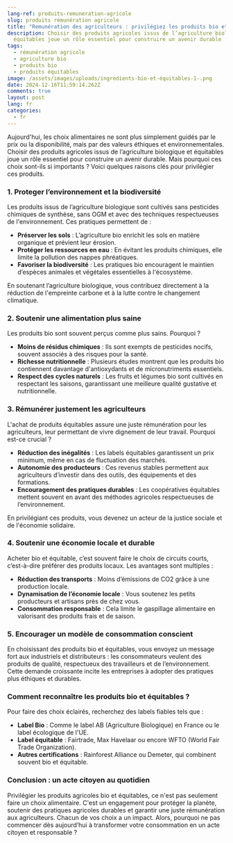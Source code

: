 ```yaml
---
lang-ref: produits-remuneration-agricole
slug: produits rémunération agricole
title: "Remunération des agriculteurs : privilégiez les produits bio et équitables. "
description: Choisir des produits agricoles issus de l’agriculture biologique et
  équitables joue un rôle essentiel pour construire un avenir durable
tags:
  - rémunération agricole
  - agriculture bio
  - produits bio
  - produits équitables
image: /assets/images/uploads/ingredients-bio-et-équitables-1-.png
date: 2024-12-16T11:59:14.262Z
comments: true
layout: post
lang: fr
categories:
  - fr
---
```



Aujourd'hui, les choix alimentaires ne sont plus simplement guidés par le prix ou la disponibilité, mais par des valeurs éthiques et environnementales. Choisir des produits agricoles issus de l’agriculture biologique et équitables joue un rôle essentiel pour construire un avenir durable. Mais pourquoi ces choix sont-ils si importants ? Voici quelques raisons clés pour privilégier ces produits.

### **1. Proteger l’environnement et la biodiversité**

Les produits issus de l’agriculture biologique sont cultivés sans pesticides chimiques de synthèse, sans OGM et avec des techniques respectueuses de l'environnement. Ces pratiques permettent de :

* **Préserver les sols** : L’agriculture bio enrichit les sols en matière organique et prévient leur érosion.
* **Protéger les ressources en eau** : En évitant les produits chimiques, elle limite la pollution des nappes phréatiques.
* **Favoriser la biodiversité** : Les pratiques bio encouragent le maintien d’espèces animales et végétales essentielles à l'écosystème.

En soutenant l’agriculture biologique, vous contribuez directement à la réduction de l'empreinte carbone et à la lutte contre le changement climatique.

### **2. Soutenir une alimentation plus saine**

Les produits bio sont souvent perçus comme plus sains. Pourquoi ?

* **Moins de résidus chimiques** : Ils sont exempts de pesticides nocifs, souvent associés à des risques pour la santé.
* **Richesse nutritionnelle** : Plusieurs études montrent que les produits bio contiennent davantage d'antioxydants et de micronutriments essentiels.
* **Respect des cycles naturels** : Les fruits et légumes bio sont cultivés en respectant les saisons, garantissant une meilleure qualité gustative et nutritionnelle.

### **3. Rémunérer justement les agriculteurs**

L'achat de produits équitables assure une juste rémunération pour les agriculteurs, leur permettant de vivre dignement de leur travail. Pourquoi est-ce crucial ?

* **Réduction des inégalités** : Les labels équitables garantissent un prix minimum, même en cas de fluctuation des marchés.
* **Autonomie des producteurs** : Ces revenus stables permettent aux agriculteurs d’investir dans des outils, des équipements et des formations.
* **Encouragement des pratiques durables** : Les coopératives équitables mettent souvent en avant des méthodes agricoles respectueuses de l’environnement.

En privilégiant ces produits, vous devenez un acteur de la justice sociale et de l'économie solidaire.

### **4. Soutenir une économie locale et durable**

Acheter bio et équitable, c’est souvent faire le choix de circuits courts, c’est-à-dire préférer des produits locaux. Les avantages sont multiples :

* **Réduction des transports** : Moins d’émissions de CO2 grâce à une production locale.
* **Dynamisation de l’économie locale** : Vous soutenez les petits producteurs et artisans près de chez vous.
* **Consommation responsable** : Cela limite le gaspillage alimentaire en valorisant des produits frais et de saison.

### **5. Encourager un modèle de consommation conscient**

En choisissant des produits bio et équitables, vous envoyez un message fort aux industriels et distributeurs : les consommateurs veulent des produits de qualité, respectueux des travailleurs et de l’environnement. Cette demande croissante incite les entreprises à adopter des pratiques plus éthiques et durables.

### **Comment reconnaître les produits bio et équitables ?**

Pour faire des choix éclairés, recherchez des labels fiables tels que :

* **Label Bio** : Comme le label AB (Agriculture Biologique) en France ou le label écologique de l'UE.
* **Label équitable** : Fairtrade, Max Havelaar ou encore WFTO (World Fair Trade Organization).
* **Autres certifications** : Rainforest Alliance ou Demeter, qui combinent souvent bio et équitable.

### **Conclusion : un acte citoyen au quotidien**

Privilégier les produits agricoles bio et équitables, ce n'est pas seulement faire un choix alimentaire. C'est un engagement pour protéger la planète, soutenir des pratiques agricoles durables et garantir une juste rémunération aux agriculteurs. Chacun de vos choix a un impact. Alors, pourquoi ne pas commencer dès aujourd’hui à transformer votre consommation en un acte citoyen et responsable ?